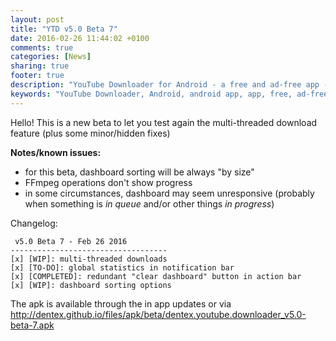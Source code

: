 ```yaml
---
layout: post
title: "YTD v5.0 Beta 7"
date: 2016-02-26 11:44:02 +0100
comments: true
categories: [News]
sharing: true
footer: true
description: "YouTube Downloader for Android - a free and ad-free app - new version"
keywords: "YouTube Downloader, Android, android app, app, free, ad-free, no ads, dentex, XDA, XDA_dentex, twidentex, YouTube, downloader, FFmpeg, audio, music, video, extraction, mp3, easy, dentex, 1080p, 720p, 480p, HD, 4K, 3gp, webm, mp4, m4a, ogg, flv, opus, 360°, 3D"
---
```

Hello! This is a new beta to let you test again the multi-threaded download feature (plus some minor/hidden fixes)

**Notes/known issues:**

- for this beta, dashboard sorting will be always "by size"
- FFmpeg operations don't show progress
- in some circumstances, dashboard may seem unresponsive (probably when something is *in queue* and/or other things *in progress*)

Changelog:

     v5.0 Beta 7 - Feb 26 2016
    -----------------------------------
    [x] [WIP]: multi-threaded downloads
    [x] [TO-DO]: global statistics in notification bar
    [x] [COMPLETED]: redundant "clear dashboard" button in action bar
    [x] [WIP]: dashboard sorting options

The apk is available through the in app updates or via http://dentex.github.io/files/apk/beta/dentex.youtube.downloader_v5.0-beta-7.apk
